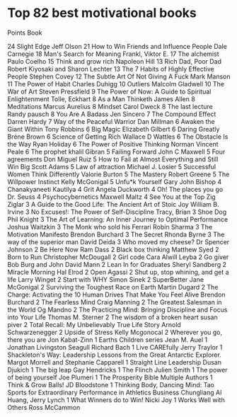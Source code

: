 # Top 82 best motivational books

Points	Book

24	    Slight Edge Jeff Olson
21	    How to Win Friends and Influence People Dale Carnegie
18	    Man's Search for Meaning Frankl, Viktor E.
17	    The alchemist Paulo Coelho
15	    Think and grow rich Napoleon Hill
13	    Rich Dad, Poor Dad Robert Kiyosaki and Sharon Lechter
13	    The 7 Habits of Highly Effective People Stephen Covey
12	    The Subtle Art Of Not Giving A Fuck Mark Manson
11	    The Power of Habit Charles Duhigg
10	    Outliers Malcolm Gladwell
10	    The War of Art Steven Pressfield
9	    The Power of Now: A Guide to Spiritual Enlightenment Tolle, Eckhart
8	    As a Man Thinketh James Allen
8	    Meditations Marcus Aurelius
8	    Mindset Carol Dweck
8	    The last lecture Randy pausch
8	    You Are A Badass Jen Sincero
7	    The Compound Effect Darren Hardy
7	    Way of the Peaceful Warrior Dan Millman
6	    Awaken the Giant Within Tony Robbins
6	    Big Magic Elizabeth Gilbert
6	    Daring Greatly Bréne Brown
6	    Science of Getting Rich Wallace D Wattles
6	    The Obstacle Is the Way Ryan Holiday
6	    The Power of Positive Thinking Norman Vincent Peale
6	    The prophet khalil Gibran
5	    Failing Forward John C Maxwell
5	    Four agreements Don Miguel Ruiz
5	    How to Fail at Almost Everything and Still Win Big Scott Adams
5	    Law of attraction Michael J. Losier
5	    Successful Women Think Differently Valorie Burton
5	    The Mastery Robert Greene
5	    The Willpower Instinct Kelly McGonigal
5	    Unfu*k Yourself Gary John Bishop
4	    Chanakyaneeti Kautilya
4	    Grit Angela Duckworth
4	    Oh! The places you go Dr. Seuss
4	    Psychocybernetics Maxwell Maltz
4	    See You at the Top Zig Ziglar
3	    A Guide to the Good Life: The Ancient Art of Stoic Joy William B. Irvine
3	    No Excuses!: The Power of Self-Discipline Tracy, Brian
3	    Shoe Dog Phil Knight
3	    The Art of Learning: An Inner Journey to Optimal Performance Joshua Waitzkin
3	    The Monk who sold his Ferrari Robin Sharma
3	    The Motivation Manifesto Brendon Burchard
3	    The Secret Rhonda Byrne
3	    The way of the superior man David Deida
3	    Who moved my cheese? Dr Spencer Johnson
2	    Be Here Now Ram Dass
2	    Black box thinking Matthew Syed
2	    Born to Run Christopher McDougall
2	    Girl code Cara Alwill Leyba
2	    Go giver Bob Burg and John David Mann
2	    Lean In for Graduates Sheryl Sandberg
2	    Miracle Morning Hal Elrod
2	    Open Agassi
2	    Shut up, stop whining, and get a life Larry Winget
2	    Start with WHY Simon Sinek
2	    SuperBetter Jane McGonigal
2	    Surviving the Toughest Race on Earth Martin Dugard
2	    The Charge: Activating the 10 Human Drives That Make You Feel Alive Brendon Burchard
2	    The Fearless Mind Craig Manning
2	    The Greatest Salesman in the World Og Mandno
2	    The Practicing Mind: Bringing Discipline and Focus into Your Life Thomas M. Sterner
2	    The wisdom of a broken heart susan piver
2	    Total Recall: My Unbelievably True Life Story Arnold Schwarzenegger
2	    Upside of Stress Kelly Mcgonocal
2	    Wherever you go, there you are Jon Kabat-Zinn
1	    Earths Children series Jean M. Auel
1	    Jonathan Livingston Seagull Richard Bach
1	    Live CAREfully Jerry Traylor
1	    Shackleton's Way: Leadership Lessons from the Great Antarctic Explorer. Margot Morrell and Stephanie Capparell
1	    Straight Line Leadership Dusan Djukich
1	    The big leap Gay Hendricks
1	    The Flinch Julien Smith
1	    The power of being yourself Joe Plumeri
1	    The Prosperity Bible Multiple Authors
1	    Think & Grow Balls! JD Bloodstone
1	    Thinking Body, Dancing Mind: Tao Sports for Extraordinary Performance in Athletics Business Chungliang Al Huang, Jerry Lynch
1	    What Winners do to Win! Nicki Joy
1	    Works Well with Others Ross McCammon
